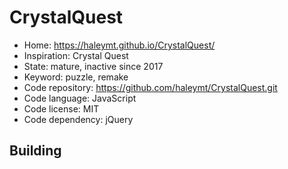 # CrystalQuest

- Home: https://haleymt.github.io/CrystalQuest/
- Inspiration: Crystal Quest
- State: mature, inactive since 2017
- Keyword: puzzle, remake
- Code repository: https://github.com/haleymt/CrystalQuest.git
- Code language: JavaScript
- Code license: MIT
- Code dependency: jQuery

## Building
